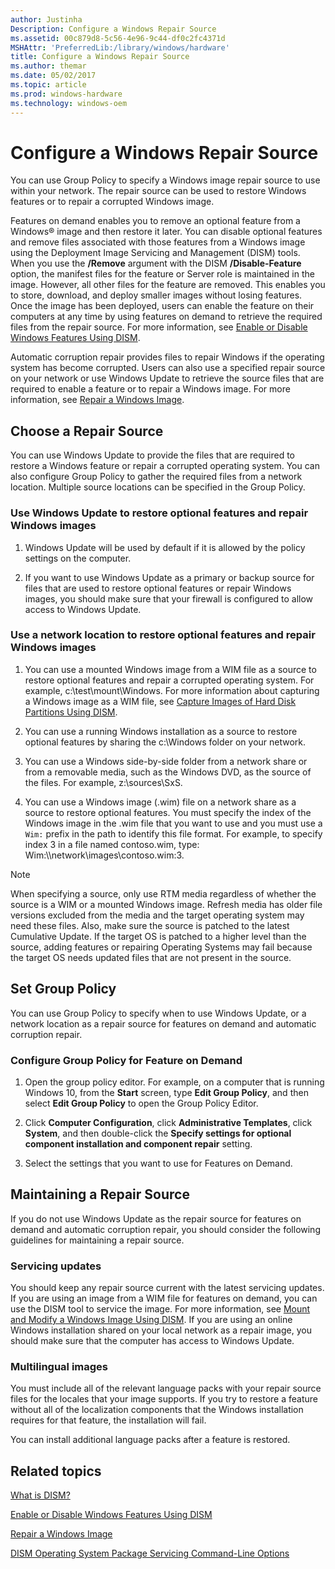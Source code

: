 ```yaml
---
author: Justinha
Description: Configure a Windows Repair Source
ms.assetid: 00c879d8-5c56-4e96-9c44-df0c2fc4371d
MSHAttr: 'PreferredLib:/library/windows/hardware'
title: Configure a Windows Repair Source
ms.author: themar
ms.date: 05/02/2017
ms.topic: article
ms.prod: windows-hardware
ms.technology: windows-oem
---
```


# Configure a Windows Repair Source


You can use Group Policy to specify a Windows image repair source to use within your network. The repair source can be used to restore Windows features or to repair a corrupted Windows image.

Features on demand enables you to remove an optional feature from a Windows® image and then restore it later. You can disable optional features and remove files associated with those features from a Windows image using the Deployment Image Servicing and Management (DISM) tools. When you use the **/Remove** argument with the DISM **/Disable-Feature** option, the manifest files for the feature or Server role is maintained in the image. However, all other files for the feature are removed. This enables you to store, download, and deploy smaller images without losing features. Once the image has been deployed, users can enable the feature on their computers at any time by using features on demand to retrieve the required files from the repair source. For more information, see [Enable or Disable Windows Features Using DISM](enable-or-disable-windows-features-using-dism.md).

Automatic corruption repair provides files to repair Windows if the operating system has become corrupted. Users can also use a specified repair source on your network or use Windows Update to retrieve the source files that are required to enable a feature or to repair a Windows image. For more information, see [Repair a Windows Image](repair-a-windows-image.md).


## <span id="BKMK_Specify"></span><span id="bkmk_specify"></span><span id="BKMK_SPECIFY"></span>Choose a Repair Source


You can use Windows Update to provide the files that are required to restore a Windows feature or repair a corrupted operating system. You can also configure Group Policy to gather the required files from a network location. Multiple source locations can be specified in the Group Policy.

### Use Windows Update to restore optional features and repair Windows images

1.  Windows Update will be used by default if it is allowed by the policy settings on the computer.

2.  If you want to use Windows Update as a primary or backup source for files that are used to restore optional features or repair Windows images, you should make sure that your firewall is configured to allow access to Windows Update.

### Use a network location to restore optional features and repair Windows images

1.  You can use a mounted Windows image from a WIM file as a source to restore optional features and repair a corrupted operating system. For example, c:\\test\\mount\\Windows. For more information about capturing a Windows image as a WIM file, see [Capture Images of Hard Disk Partitions Using DISM](capture-images-of-hard-disk-partitions-using-dism.md).

2.  You can use a running Windows installation as a source to restore optional features by sharing the c:\\Windows folder on your network.

3.  You can use a Windows side-by-side folder from a network share or from a removable media, such as the Windows DVD, as the source of the files. For example, z:\\sources\\SxS.

4.  You can use a Windows image (.wim) file on a network share as a source to restore optional features. You must specify the index of the Windows image in the .wim file that you want to use and you must use a `Wim:` prefix in the path to identify this file format. For example, to specify index 3 in a file named contoso.wim, type: Wim:\\\\network\\images\\contoso.wim:3.

> [!Note]
> When specifying a source, only use RTM media regardless of whether the source is a WIM or a mounted Windows image.  Refresh media has older file versions excluded from the media and the target operating system may need these files.  Also, make sure the source is patched to the latest Cumulative Update.  If the target OS is patched to a higher level than the source, adding features or repairing Operating Systems may fail because the target OS needs updated files that are not present in the source.

## <span id="BKMK_SetGPO"></span><span id="bkmk_setgpo"></span><span id="BKMK_SETGPO"></span>Set Group Policy


You can use Group Policy to specify when to use Windows Update, or a network location as a repair source for features on demand and automatic corruption repair.

### Configure Group Policy for Feature on Demand

1.  Open the group policy editor. For example, on a computer that is running Windows 10, from the **Start** screen, type **Edit Group Policy**, and then select **Edit Group Policy** to open the Group Policy Editor.

2.  Click **Computer Configuration**, click **Administrative Templates**, click **System**, and then double-click the **Specify settings for optional component installation and component repair** setting.

3.  Select the settings that you want to use for Features on Demand.

## <span id="BKMK_Maintain"></span><span id="bkmk_maintain"></span><span id="BKMK_MAINTAIN"></span>Maintaining a Repair Source


If you do not use Windows Update as the repair source for features on demand and automatic corruption repair, you should consider the following guidelines for maintaining a repair source.

### <span id="Servicing_updates"></span><span id="servicing_updates"></span><span id="SERVICING_UPDATES"></span>Servicing updates

You should keep any repair source current with the latest servicing updates. If you are using an image from a WIM file for features on demand, you can use the DISM tool to service the image. For more information, see [Mount and Modify a Windows Image Using DISM](mount-and-modify-a-windows-image-using-dism.md). If you are using an online Windows installation shared on your local network as a repair image, you should make sure that the computer has access to Windows Update.

### <span id="Multilingual_images"></span><span id="multilingual_images"></span><span id="MULTILINGUAL_IMAGES"></span>Multilingual images

You must include all of the relevant language packs with your repair source files for the locales that your image supports. If you try to restore a feature without all of the localization components that the Windows installation requires for that feature, the installation will fail.

You can install additional language packs after a feature is restored.

## <span id="related_topics"></span>Related topics


[What is DISM?](what-is-dism.md)

[Enable or Disable Windows Features Using DISM](enable-or-disable-windows-features-using-dism.md)

[Repair a Windows Image](repair-a-windows-image.md)

[DISM Operating System Package Servicing Command-Line Options](dism-operating-system-package-servicing-command-line-options.md)

 

 






